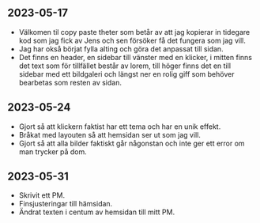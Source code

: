 ## 2023-05-17
* Välkomen til copy paste theter som betår av att jag kopierar in tidegare kod som jag fick av Jens och sen försöker få det fungera som jag vill.
* Jag har okså börjat fylla alting och göra det anpassat till sidan.
* Det finns en header, en sidebar till vänster med en klicker, i mitten finns det text som för tillfället består av lorem, till höger finns det en till sidebar med ett bildgaleri och längst ner en rolig giff som behöver bearbetas som resten av sidan.

## 2023-05-24
* Gjort så att klickern faktist har ett tema och har en unik effekt. 
* Bråkat med layouten så att hemsidan ser ut som jag vill.
* Gjort så att alla bilder faktiskt går någonstan och inte ger ett error om man trycker på dom.

## 2023-05-31
* Skrivit ett PM.
* Finsjusteringar till hämsidan.
* Ändrat texten i centum av hemsidan till mitt PM.